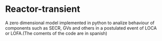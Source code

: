 # Reactor-transient
A zero dimensional model implemented in python to analize behaviour of components such as SECR, GVs and others in a postulated event of LOCA or LOFA.(The coments of the code are in spanish)
